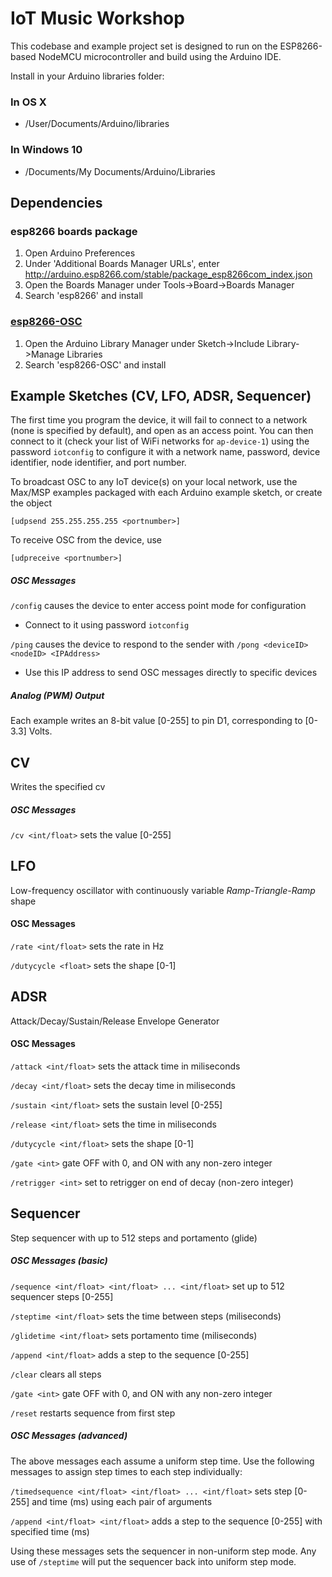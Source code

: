# IoT Music Workshop

This codebase and example project set is designed to run on the ESP8266-based NodeMCU microcontroller and build using the Arduino IDE.

Install in your Arduino libraries folder:

### In OS X
* /User/Documents/Arduino/libraries

### In Windows 10
* /Documents/My Documents/Arduino/Libraries

## Dependencies

### esp8266 boards package

1. Open Arduino Preferences
1. Under 'Additional Boards Manager URLs', enter http://arduino.esp8266.com/stable/package_esp8266com_index.json
1. Open the Boards Manager under Tools->Board->Boards Manager
1. Search 'esp8266' and install

### [esp8266-OSC](https://github.com/sandeepmistry/esp8266-OSC)

1. Open the Arduino Library Manager under Sketch->Include Library->Manage Libraries
1. Search 'esp8266-OSC' and install

## Example Sketches (CV, LFO, ADSR, Sequencer)

The first time you program the device, it will fail to connect to a network (none is specified by default), and open as an access point. You can then connect to it (check your list of WiFi networks for `ap-device-1`) using the password `iotconfig` to configure it with a network name, password, device identifier, node identifier, and port number.

To broadcast OSC to any IoT device(s) on your local network, use the Max/MSP examples packaged with each Arduino example sketch, or create the object 

`[udpsend 255.255.255.255 <portnumber>]`

To receive OSC from the device, use 

`[udpreceive <portnumber>]`

##### OSC Messages
`/config` causes the device to enter access point mode for configuration
* Connect to it  using password `iotconfig`

`/ping` causes the device to respond to the sender with `/pong <deviceID> <nodeID> <IPAddress>`

* Use this IP address to send OSC messages directly to specific devices

##### Analog (PWM) Output
Each example writes an 8-bit value [0-255] to pin D1, corresponding to [0-3.3] Volts.

## CV
Writes the specified cv

##### OSC Messages
`/cv <int/float>` sets the value [0-255]

## LFO
Low-frequency oscillator with continuously variable *Ramp-Triangle-Ramp* shape

#### OSC Messages
`/rate <int/float>` sets the rate in Hz

`/dutycycle <float>` sets the shape [0-1]

## ADSR
Attack/Decay/Sustain/Release Envelope Generator

#### OSC Messages
`/attack <int/float>` sets the attack time in miliseconds

`/decay <int/float>` sets the decay time in miliseconds

`/sustain <int/float>` sets the sustain level [0-255]

`/release <int/float>` sets the time in miliseconds

`/dutycycle <int/float>` sets the shape [0-1]

`/gate <int>` gate OFF with 0, and ON with any non-zero integer

`/retrigger <int>` set to retrigger on end of decay (non-zero integer)

## Sequencer
Step sequencer with up to 512 steps and portamento (glide)

##### OSC Messages (basic)
`/sequence <int/float> <int/float> ... <int/float>` set up to 512 sequencer steps [0-255]

`/steptime <int/float>` sets the time between steps (miliseconds)

`/glidetime <int/float>` sets portamento time (miliseconds)

`/append <int/float>` adds a step to the sequence [0-255]

`/clear` clears all steps

`/gate <int>` gate OFF with 0, and ON with any non-zero integer

`/reset` restarts sequence from first step

##### OSC Messages (advanced)
The above messages each assume a uniform step time. Use the following messages to assign step times to each step individually:

`/timedsequence <int/float> <int/float> ... <int/float>` sets step [0-255] and time (ms) using each pair of arguments

`/append <int/float> <int/float>` adds a step to the sequence [0-255] with specified time (ms)

Using these messages sets the sequencer in non-uniform step mode. Any use of `/steptime` will put the sequencer back into uniform step mode.
